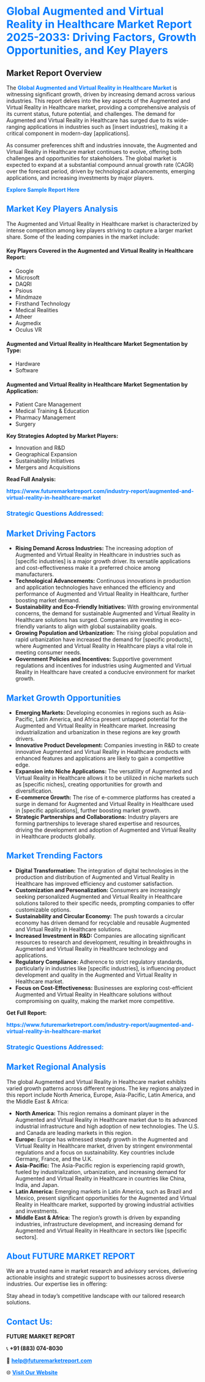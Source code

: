 <h1 style="color: #007BFF;">Global Augmented and Virtual Reality in Healthcare Market Report 2025-2033: Driving Factors, Growth Opportunities, and Key Players</h1>

<section id="overview">
<h2>Market Report Overview</h2>
<p>The <a href="https://www.futuremarketreport.com/industry-report/augmented-and-virtual-reality-in-healthcare-market" style="color: #007BFF; text-decoration: none;"><strong>Global Augmented and Virtual Reality in Healthcare Market</strong></a> is witnessing significant growth, driven by increasing demand across various industries. This report delves into the key aspects of the Augmented and Virtual Reality in Healthcare market, providing a comprehensive analysis of its current status, future potential, and challenges. The demand for Augmented and Virtual Reality in Healthcare has surged due to its wide-ranging applications in industries such as [insert industries], making it a critical component in modern-day [applications].</p>
<p>As consumer preferences shift and industries innovate, the Augmented and Virtual Reality in Healthcare market continues to evolve, offering both challenges and opportunities for stakeholders. The global market is expected to expand at a substantial compound annual growth rate (CAGR) over the forecast period, driven by technological advancements, emerging applications, and increasing investments by major players.</p>
</section>

<section id="overview">
<p><a href="https://www.futuremarketreport.com/request-sample/reportId=110733" style="color: #007BFF; text-decoration: none;"><strong>Explore Sample Report Here</strong></a></p>
</section>

<section id="key-players">
<h2 style="color: #007BFF;">Market Key Players Analysis</h2>
<p>The Augmented and Virtual Reality in Healthcare market is characterized by intense competition among key players striving to capture a larger market share. Some of the leading companies in the market include:</p>
<h4>Key Players Covered in the Augmented and Virtual Reality in Healthcare Report:</h4>
<ul><li>Google</li><li>Microsoft</li><li>DAQRI</li><li>Psious</li><li>Mindmaze</li><li>Firsthand Technology</li><li>Medical Realities</li><li>Atheer</li><li>Augmedix</li><li>Oculus VR</li></ul>
<h4>Augmented and Virtual Reality in Healthcare Market Segmentation by Type:</h4>
<ul><li>Hardware</li><li>Software</li></ul>

<h4>Augmented and Virtual Reality in Healthcare Market Segmentation by Application:</h4>
<ul><li>Patient Care Management</li><li>Medical Training &amp; Education</li><li>Pharmacy Management</li><li>Surgery</li></ul>
<p><strong>Key Strategies Adopted by Market Players:</strong></p>
<ul>
<li>Innovation and R&D</li>
<li>Geographical Expansion</li>
<li>Sustainability Initiatives</li>
<li>Mergers and Acquisitions</li>
</ul>
</section>

<section>
<p><strong>Read Full Analysis: </strong></p><a href="https://www.futuremarketreport.com/industry-report/augmented-and-virtual-reality-in-healthcare-market" style="color: #007BFF; text-decoration: none;"><strong>https://www.futuremarketreport.com/industry-report/augmented-and-virtual-reality-in-healthcare-market</strong></a>
<h3 style="color: #007BFF;">Strategic Questions Addressed:</h3>
</section>

<section id="driving-factors">
<h2 style="color: #007BFF;">Market Driving Factors</h2>
<ul>
<li><strong>Rising Demand Across Industries:</strong> The increasing adoption of Augmented and Virtual Reality in Healthcare in industries such as [specific industries] is a major growth driver. Its versatile applications and cost-effectiveness make it a preferred choice among manufacturers.</li>
<li><strong>Technological Advancements:</strong> Continuous innovations in production and application technologies have enhanced the efficiency and performance of Augmented and Virtual Reality in Healthcare, further boosting market demand.</li>
<li><strong>Sustainability and Eco-Friendly Initiatives:</strong> With growing environmental concerns, the demand for sustainable Augmented and Virtual Reality in Healthcare solutions has surged. Companies are investing in eco-friendly variants to align with global sustainability goals.</li>
<li><strong>Growing Population and Urbanization:</strong> The rising global population and rapid urbanization have increased the demand for [specific products], where Augmented and Virtual Reality in Healthcare plays a vital role in meeting consumer needs.</li>
<li><strong>Government Policies and Incentives:</strong> Supportive government regulations and incentives for industries using Augmented and Virtual Reality in Healthcare have created a conducive environment for market growth.</li>
</ul>
</section>

<section id="growth-opportunities">
<h2 style="color: #007BFF;">Market Growth Opportunities</h2>
<ul>
<li><strong>Emerging Markets:</strong> Developing economies in regions such as Asia-Pacific, Latin America, and Africa present untapped potential for the Augmented and Virtual Reality in Healthcare market. Increasing industrialization and urbanization in these regions are key growth drivers.</li>
<li><strong>Innovative Product Development:</strong> Companies investing in R&D to create innovative Augmented and Virtual Reality in Healthcare products with enhanced features and applications are likely to gain a competitive edge.</li>
<li><strong>Expansion into Niche Applications:</strong> The versatility of Augmented and Virtual Reality in Healthcare allows it to be utilized in niche markets such as [specific niches], creating opportunities for growth and diversification.</li>
<li><strong>E-commerce Growth:</strong> The rise of e-commerce platforms has created a surge in demand for Augmented and Virtual Reality in Healthcare used in [specific applications], further boosting market growth.</li>
<li><strong>Strategic Partnerships and Collaborations:</strong> Industry players are forming partnerships to leverage shared expertise and resources, driving the development and adoption of Augmented and Virtual Reality in Healthcare products globally.</li>
</ul>
</section>

<section id="trending-factors">
<h2 style="color: #007BFF;">Market Trending Factors</h2>
<ul>
<li><strong>Digital Transformation:</strong> The integration of digital technologies in the production and distribution of Augmented and Virtual Reality in Healthcare has improved efficiency and customer satisfaction.</li>
<li><strong>Customization and Personalization:</strong> Consumers are increasingly seeking personalized Augmented and Virtual Reality in Healthcare solutions tailored to their specific needs, prompting companies to offer customizable options.</li>
<li><strong>Sustainability and Circular Economy:</strong> The push towards a circular economy has driven demand for recyclable and reusable Augmented and Virtual Reality in Healthcare solutions.</li>
<li><strong>Increased Investment in R&D:</strong> Companies are allocating significant resources to research and development, resulting in breakthroughs in Augmented and Virtual Reality in Healthcare technology and applications.</li>
<li><strong>Regulatory Compliance:</strong> Adherence to strict regulatory standards, particularly in industries like [specific industries], is influencing product development and quality in the Augmented and Virtual Reality in Healthcare market.</li>
<li><strong>Focus on Cost-Effectiveness:</strong> Businesses are exploring cost-efficient Augmented and Virtual Reality in Healthcare solutions without compromising on quality, making the market more competitive.</li>
</ul>
</section>

<section>
<p><strong>Get Full Report: </strong></p><a href="https://www.futuremarketreport.com/industry-report/augmented-and-virtual-reality-in-healthcare-market" style="color: #007BFF; text-decoration: none;"><strong>https://www.futuremarketreport.com/industry-report/augmented-and-virtual-reality-in-healthcare-market</strong></a>
<h3 style="color: #007BFF;">Strategic Questions Addressed:</h3>
</section>


<section id="regional-analysis">
<h2 style="color: #007BFF;">Market Regional Analysis</h2>
<p>The global Augmented and Virtual Reality in Healthcare market exhibits varied growth patterns across different regions. The key regions analyzed in this report include North America, Europe, Asia-Pacific, Latin America, and the Middle East & Africa:</p>
<ul>
<li><strong>North America:</strong> This region remains a dominant player in the Augmented and Virtual Reality in Healthcare market due to its advanced industrial infrastructure and high adoption of new technologies. The U.S. and Canada are leading markets in this region.</li>
<li><strong>Europe:</strong> Europe has witnessed steady growth in the Augmented and Virtual Reality in Healthcare market, driven by stringent environmental regulations and a focus on sustainability. Key countries include Germany, France, and the U.K.</li>
<li><strong>Asia-Pacific:</strong> The Asia-Pacific region is experiencing rapid growth, fueled by industrialization, urbanization, and increasing demand for Augmented and Virtual Reality in Healthcare in countries like China, India, and Japan.</li>
<li><strong>Latin America:</strong> Emerging markets in Latin America, such as Brazil and Mexico, present significant opportunities for the Augmented and Virtual Reality in Healthcare market, supported by growing industrial activities and investments.</li>
<li><strong>Middle East & Africa:</strong> The region’s growth is driven by expanding industries, infrastructure development, and increasing demand for Augmented and Virtual Reality in Healthcare in sectors like [specific sectors].</li>
</ul>
</section>

<footer>
<h2 style="color: #007BFF;">About FUTURE MARKET REPORT</h2>
<p>We are a trusted name in market research and advisory services, delivering actionable insights and strategic support to businesses across diverse industries. Our expertise lies in offering:</p>

<p>Stay ahead in today’s competitive landscape with our tailored research solutions.</p>

<h2 style="color: #007BFF;">Contact Us:</h2>
<p><strong>FUTURE MARKET REPORT</strong></p>
<p>📞 <strong>+91 (883) 074-8030</strong></p>
<p>📧 <strong><a href="mailto:help@futuremarketreport.com" style="color: #007BFF;">help@futuremarketreport.com</a></strong></p>
<p>🌐 <strong><a href="https://www.futuremarketreport.com/" style="color: #007BFF;">Visit Our Website</a></strong></p>
</footer>